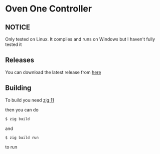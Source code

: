 # Oven One Controller

## NOTICE

Only tested on Linux. It compiles and runs on Windows but I haven't fully tested it

## Releases

You can download the latest release from [here](https://github.com/fmaggi/OvenOneController/releases)

## Building

To build you need [zig 11](https://ziglang.org/download/)

then you can do 

```bash
$ zig build
```
and
```bash
$ zig build run
```
to run
